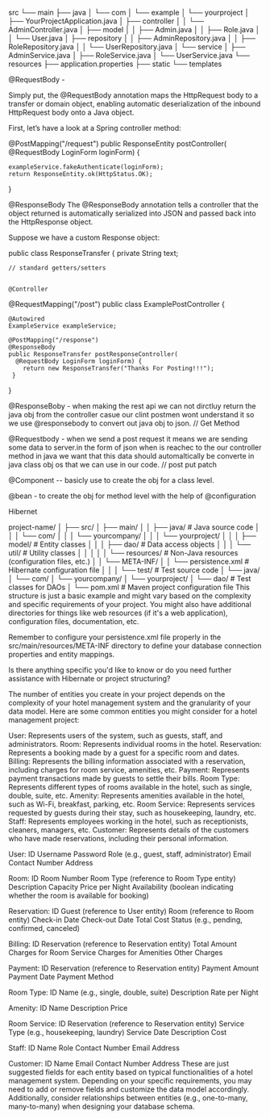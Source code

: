 src
└── main
    ├── java
    │   └── com
    │       └── example
    │           └── yourproject
    │               ├── YourProjectApplication.java
    │               ├── controller
    │               │   └── AdminController.java
    │               ├── model
    │               │   ├── Admin.java
    │               │   ├── Role.java
    │               │   └── User.java
    │               ├── repository
    │               │   ├── AdminRepository.java
    │               │   ├── RoleRepository.java
    │               │   └── UserRepository.java
    │               └── service
    │                   ├── AdminService.java
    │                   ├── RoleService.java
    │                   └── UserService.java
    └── resources
        ├── application.properties
        ├── static
        └── templates


@RequestBody - 

Simply put, the @RequestBody annotation maps the HttpRequest body to a transfer or domain object, enabling automatic deserialization of the inbound HttpRequest body onto a Java object.

First, let’s have a look at a Spring controller method:

@PostMapping("/request")
public ResponseEntity postController(
  @RequestBody LoginForm loginForm) {
 
    exampleService.fakeAuthenticate(loginForm);
    return ResponseEntity.ok(HttpStatus.OK);
}

@ResponseBody
The @ResponseBody annotation tells a controller that the object returned is automatically serialized into JSON and passed back into the HttpResponse object.

Suppose we have a custom Response object:

public class ResponseTransfer {
    private String text; 
    
    // standard getters/setters


    @Controller
@RequestMapping("/post")
public class ExamplePostController {

    @Autowired
    ExampleService exampleService;

    @PostMapping("/response")
    @ResponseBody
    public ResponseTransfer postResponseController(
      @RequestBody LoginForm loginForm) {
        return new ResponseTransfer("Thanks For Posting!!!");
     }
}


@ResponseBoby - when making the rest api we can not dirctluy return the java obj from the controller casue our clint postmen wont understand it so we use @responsebody to convert out java obj to json.   // Get Method 

@Requestbody - when we send a post request it means we are sending some data to server.in the form of json when is reachec to the our controller method in java we want that this data should automaltically be converte in java class obj os that we can use in our code.   // post put patch 

@Component  --  basicly use to create the obj for a class level. 

@bean -  to create the obj for method level with the help of @configuration 




Hibernet

project-name/
│
├── src/
│   ├── main/
│   │   ├── java/                  # Java source code
│   │   │   └── com/
│   │   │       └── yourcompany/
│   │   │           └── yourproject/
│   │   │               ├── model/           # Entity classes
│   │   │               ├── dao/             # Data access objects
│   │   │               └── util/            # Utility classes
│   │   │
│   │   └── resources/             # Non-Java resources (configuration files, etc.)
│   │       └── META-INF/
│   │           └── persistence.xml    # Hibernate configuration file
│   │
│   └── test/                      # Test source code
│       └── java/
│           └── com/
│               └── yourcompany/
│                   └── yourproject/
│                       └── dao/     # Test classes for DAOs
│
└── pom.xml                        # Maven project configuration file
This structure is just a basic example and might vary based on the complexity and specific requirements of your project. You might also have additional directories for things like web resources (if it's a web application), configuration files, documentation, etc.

Remember to configure your persistence.xml file properly in the src/main/resources/META-INF directory to define your database connection properties and entity mappings.

Is there anything specific you'd like to know or do you need further assistance with Hibernate or project structuring?




The number of entities you create in your project depends on the complexity of your hotel management system and the granularity of your data model. Here are some common entities you might consider for a hotel management project:

User:  Represents users of the system, such as guests, staff, and administrators.
Room:  Represents individual rooms in the hotel.
Reservation:  Represents a booking made by a guest for a specific room and dates.
Billing:  Represents the billing information associated with a reservation, including charges for room service, amenities, etc.
Payment:  Represents payment transactions made by guests to settle their bills.
Room Type:  Represents different types of rooms available in the hotel, such as single, double, suite, etc.
Amenity:  Represents amenities available in the hotel, such as Wi-Fi, breakfast, parking, etc.
Room Service:  Represents services requested by guests during their stay, such as housekeeping, laundry, etc.
Staff:  Represents employees working in the hotel, such as receptionists, cleaners, managers, etc.
Customer:  Represents details of the customers who have made reservations, including their personal information.


User:
ID
Username
Password
Role (e.g., guest, staff, administrator)
Email
Contact Number
Address

Room:
ID
Room Number
Room Type (reference to Room Type entity)
Description
Capacity
Price per Night
Availability (boolean indicating whether the room is available for booking)

Reservation:
ID
Guest (reference to User entity)
Room (reference to Room entity)
Check-in Date
Check-out Date
Total Cost
Status (e.g., pending, confirmed, canceled)

Billing:
ID
Reservation (reference to Reservation entity)
Total Amount
Charges for Room Service
Charges for Amenities
Other Charges

Payment:
ID
Reservation (reference to Reservation entity)
Payment Amount
Payment Date
Payment Method

Room Type:
ID
Name (e.g., single, double, suite)
Description
Rate per Night

Amenity:
ID
Name
Description
Price

Room Service:
ID
Reservation (reference to Reservation entity)
Service Type (e.g., housekeeping, laundry)
Service Date
Description
Cost

Staff:
ID
Name
Role
Contact Number
Email
Address

Customer:
ID
Name
Email
Contact Number
Address
These are just suggested fields for each entity based on typical functionalities of a hotel management system. Depending on your specific requirements, you may need to add or remove fields and customize the data model accordingly. Additionally, consider relationships between entities (e.g., one-to-many, many-to-many) when designing your database schema.





